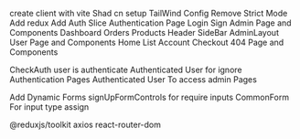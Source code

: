 create client with vite
Shad cn setup
TailWind Config
Remove Strict Mode 
Add redux
Add Auth Slice
Authentication Page
    Login
    Sign
Admin Page and Components
    Dashboard
    Orders
    Products
        Header
        SideBar
        AdminLayout
User Page and Components
    Home
    List
    Account
    Checkout
404 Page and Components

CheckAuth
    user is authenticate
    Authenticated User for ignore Authentication Pages
    Authenticated User To access admin Pages

Add Dynamic Forms
    signUpFormControls for require inputs
    CommonForm For input type assign



@reduxjs/toolkit axios react-router-dom